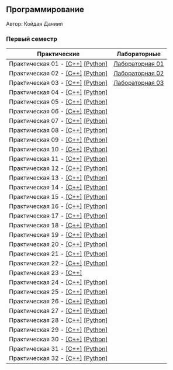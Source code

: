 ## Программирование

Автор: Койдан Даниил


### Первый семестр

| Практические | Лабораторные |
|--------------|--------------|
| Практическая 01 - [[С++]](./Practice/01/C++/01/ConsoleApplication1.cpp) [[Python]](./Practice/01/Python/01.py) |  [Лабораторная 01](./Lab/01/README.md) |
| Практическая 02 - [[С++]](./Practice/02/C++/02/02.cpp) [[Python]](./Practice/02/Python/02.py) |  [Лабораторная 02](./Lab/02/README.md) |
| Практическая 03 - [[С++]](./Practice/03/C++/03/03.cpp) [[Python]](./Practice/03/Python/03.py) |  [Лабораторная 03](./Lab/03/README.md) |
| Практическая 04 - [[С++]](./Practice/04/C++/04/04.cpp) [[Python]](./Practice/04/Python/04.py) | |
| Практическая 05 - [[С++]](./Practice/05/C++/05/05.cpp) [[Python]](./Practice/05/Python/05.py) | |
| Практическая 06 - [[С++]](./Practice/06/C++/06/06.cpp) [[Python]](./Practice/06/Python/06.py) | |
| Практическая 07 - [[С++]](./Practice/07/C++/07/07.cpp) [[Python]](./Practice/07/Python/07.py) | |
| Практическая 08 - [[С++]](./Practice/08/C++/08/08.cpp) [[Python]](./Practice/08/Python/08.py) | |
| Практическая 09 - [[С++]](./Practice/09/C++/09/09.cpp) [[Python]](./Practice/09/Python/09.py) | |
| Практическая 10 - [[С++]](./Practice/10/C++/10/10.cpp) [[Python]](./Practice/10/Python/10.py) | |
| Практическая 11 - [[С++]](./Practice/11/C++/11/11.cpp) [[Python]](./Practice/11/Python/11.py) | |
| Практическая 12 - [[С++]](./Practice/12/C++/12/12.cpp) [[Python]](./Practice/12/Python/12.py) | |
| Практическая 13 - [[С++]](./Practice/13/C++/13/13.cpp) [[Python]](./Practice/13/Python/13.py) | |
| Практическая 14 - [[С++]](./Practice/14/C++/14/14.cpp) [[Python]](./Practice/14/Python/14.py) | |
| Практическая 15 - [[С++]](./Practice/15/C++/15/15.cpp) [[Python]](./Practice/15/Python/15.py) | |
| Практическая 16 - [[С++]](./Practice/16/C++/16/16.cpp) [[Python]](./Practice/16/Python/16.py) | |
| Практическая 17 - [[С++]](./Practice/17/C++/17/17.cpp) [[Python]](./Practice/17/Python/17.py) | |
| Практическая 18 - [[С++]](./Practice/18/C++/18/18.cpp) [[Python]](./Practice/18/Python/18.py) | |
| Практическая 19 - [[С++]](./Practice/19/C++/19/19.cpp) [[Python]](./Practice/19/Python/19.py) | |
| Практическая 20 - [[С++]](./Practice/20/C++/20/20.cpp) [[Python]](./Practice/20/Python/20.py) | |
| Практическая 21 - [[С++]](./Practice/21/C++/21/21.cpp) [[Python]](./Practice/21/Python/21.py) | |
| Практическая 22 - [[С++]](./Practice/22/C++/22/22.cpp) [[Python]](./Practice/22/Python/22.py) | |
| Практическая 23 - [[С++]](./Practice/23/C++/23/23.cpp) | |
| Практическая 24 - [[С++]](./Practice/24/C++/24/24.cpp) [[Python]](./Practice/24/Python/24.py) | |
| Практическая 25 - [[С++]](./Practice/25/C++/25/25.cpp) [[Python]](./Practice/25/Python/25.py) | |
| Практическая 26 - [[С++]](./Practice/26/C++/26/26.cpp) [[Python]](./Practice/26/Python/26.py) | |
| Практическая 27 - [[С++]](./Practice/27/C++/27/27.cpp) [[Python]](./Practice/27/Python/27.py) | |
| Практическая 28 - [[С++]](./Practice/28/C++/28/28.cpp) [[Python]](./Practice/28/Python/28.py) | |
| Практическая 29 - [[С++]](./Practice/29/C++/29/29.cpp) [[Python]](./Practice/29/Python/29.py) | |
| Практическая 30 - [[С++]](./Practice/30/C++/30/30.cpp) [[Python]](./Practice/30/Python/30.py) | |
| Практическая 31 - [[С++]](./Practice/31/C++/31/31.cpp) [[Python]](./Practice/31/Python/31.py) | |
| Практическая 32 - [[С++]](./Practice/32/C++/32/32.cpp) [[Python]](./Practice/32/Python/32.py) | |